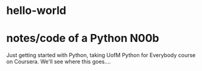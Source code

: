 # hello-world
# notes/code of a Python N00b

Just getting started with Python, taking UofM Python for Everybody course on Coursera.  We'll see where this goes....
